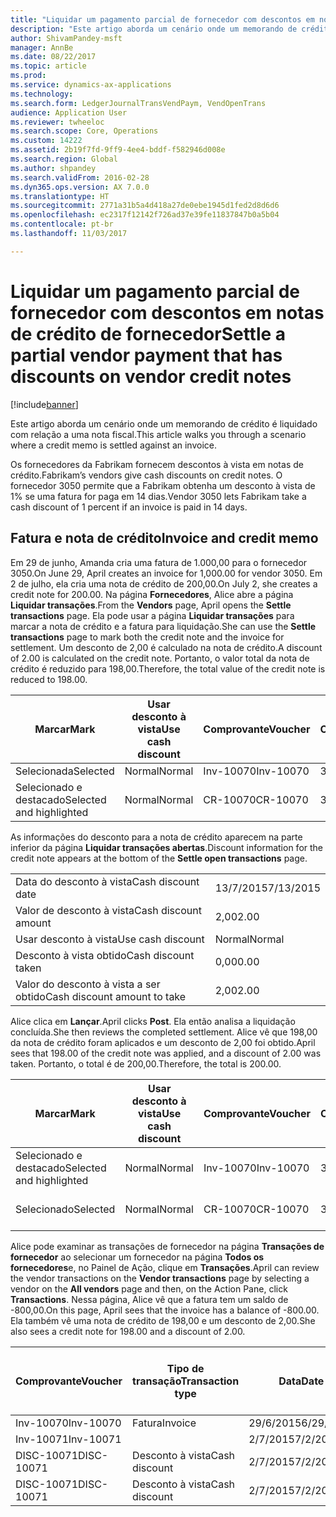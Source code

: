 ```yaml
---
title: "Liquidar um pagamento parcial de fornecedor com descontos em notas de crédito de fornecedor"
description: "Este artigo aborda um cenário onde um memorando de crédito é liquidado com relação a uma nota fiscal."
author: ShivamPandey-msft
manager: AnnBe
ms.date: 08/22/2017
ms.topic: article
ms.prod: 
ms.service: dynamics-ax-applications
ms.technology: 
ms.search.form: LedgerJournalTransVendPaym, VendOpenTrans
audience: Application User
ms.reviewer: twheeloc
ms.search.scope: Core, Operations
ms.custom: 14222
ms.assetid: 2b19f7fd-9ff9-4ee4-bddf-f582946d008e
ms.search.region: Global
ms.author: shpandey
ms.search.validFrom: 2016-02-28
ms.dyn365.ops.version: AX 7.0.0
ms.translationtype: HT
ms.sourcegitcommit: 2771a31b5a4d418a27de0ebe1945d1fed2d8d6d6
ms.openlocfilehash: ec2317f12142f726ad37e39fe11837847b0a5b04
ms.contentlocale: pt-br
ms.lasthandoff: 11/03/2017

---
```


# <a name="settle-a-partial-vendor-payment-that-has-discounts-on-vendor-credit-notes"></a><span data-ttu-id="2c4c4-103">Liquidar um pagamento parcial de fornecedor com descontos em notas de crédito de fornecedor</span><span class="sxs-lookup"><span data-stu-id="2c4c4-103">Settle a partial vendor payment that has discounts on vendor credit notes</span></span>

[!include[banner](../includes/banner.md)]


<span data-ttu-id="2c4c4-104">Este artigo aborda um cenário onde um memorando de crédito é liquidado com relação a uma nota fiscal.</span><span class="sxs-lookup"><span data-stu-id="2c4c4-104">This article walks you through a scenario where a credit memo is settled against an invoice.</span></span>

<span data-ttu-id="2c4c4-105">Os fornecedores da Fabrikam fornecem descontos à vista em notas de crédito.</span><span class="sxs-lookup"><span data-stu-id="2c4c4-105">Fabrikam’s vendors give cash discounts on credit notes.</span></span> <span data-ttu-id="2c4c4-106">O fornecedor 3050 permite que a Fabrikam obtenha um desconto à vista de 1% se uma fatura for paga em 14 dias.</span><span class="sxs-lookup"><span data-stu-id="2c4c4-106">Vendor 3050 lets Fabrikam take a cash discount of 1 percent if an invoice is paid in 14 days.</span></span>

## <a name="invoice-and-credit-memo"></a><span data-ttu-id="2c4c4-107">Fatura e nota de crédito</span><span class="sxs-lookup"><span data-stu-id="2c4c4-107">Invoice and credit memo</span></span>
<span data-ttu-id="2c4c4-108">Em 29 de junho, Amanda cria uma fatura de 1.000,00 para o fornecedor 3050.</span><span class="sxs-lookup"><span data-stu-id="2c4c4-108">On June 29, April creates an invoice for 1,000.00 for vendor 3050.</span></span> <span data-ttu-id="2c4c4-109">Em 2 de julho, ela cria uma nota de crédito de 200,00.</span><span class="sxs-lookup"><span data-stu-id="2c4c4-109">On July 2, she creates a credit note for 200.00.</span></span> <span data-ttu-id="2c4c4-110">Na página **Fornecedores**, Alice abre a página **Liquidar transações**.</span><span class="sxs-lookup"><span data-stu-id="2c4c4-110">From the **Vendors** page, April opens the **Settle transactions** page.</span></span> <span data-ttu-id="2c4c4-111">Ela pode usar a página **Liquidar transações** para marcar a nota de crédito e a fatura para liquidação.</span><span class="sxs-lookup"><span data-stu-id="2c4c4-111">She can use the **Settle transactions** page to mark both the credit note and the invoice for settlement.</span></span> <span data-ttu-id="2c4c4-112">Um desconto de 2,00 é calculado na nota de crédito.</span><span class="sxs-lookup"><span data-stu-id="2c4c4-112">A discount of 2.00 is calculated on the credit note.</span></span> <span data-ttu-id="2c4c4-113">Portanto, o valor total da nota de crédito é reduzido para 198,00.</span><span class="sxs-lookup"><span data-stu-id="2c4c4-113">Therefore, the total value of the credit note is reduced to 198.00.</span></span>

| <span data-ttu-id="2c4c4-114">Marcar</span><span class="sxs-lookup"><span data-stu-id="2c4c4-114">Mark</span></span>                     | <span data-ttu-id="2c4c4-115">Usar desconto à vista</span><span class="sxs-lookup"><span data-stu-id="2c4c4-115">Use cash discount</span></span> | <span data-ttu-id="2c4c4-116">Comprovante</span><span class="sxs-lookup"><span data-stu-id="2c4c4-116">Voucher</span></span>   | <span data-ttu-id="2c4c4-117">Conta</span><span class="sxs-lookup"><span data-stu-id="2c4c4-117">Account</span></span> | <span data-ttu-id="2c4c4-118">Data</span><span class="sxs-lookup"><span data-stu-id="2c4c4-118">Date</span></span>      | <span data-ttu-id="2c4c4-119">Data de conclusão</span><span class="sxs-lookup"><span data-stu-id="2c4c4-119">Due date</span></span>  | <span data-ttu-id="2c4c4-120">Fatura</span><span class="sxs-lookup"><span data-stu-id="2c4c4-120">Invoice</span></span> | <span data-ttu-id="2c4c4-121">Valor na moeda da transação</span><span class="sxs-lookup"><span data-stu-id="2c4c4-121">Amount in transaction currency</span></span> | <span data-ttu-id="2c4c4-122">Moeda</span><span class="sxs-lookup"><span data-stu-id="2c4c4-122">Currency</span></span> | <span data-ttu-id="2c4c4-123">Valor para liquidar</span><span class="sxs-lookup"><span data-stu-id="2c4c4-123">Amount to settle</span></span> |
|--------------------------|-------------------|-----------|---------|-----------|-----------|---------|--------------------------------|----------|------------------|
| <span data-ttu-id="2c4c4-124">Selecionada</span><span class="sxs-lookup"><span data-stu-id="2c4c4-124">Selected</span></span>                 | <span data-ttu-id="2c4c4-125">Normal</span><span class="sxs-lookup"><span data-stu-id="2c4c4-125">Normal</span></span>            | <span data-ttu-id="2c4c4-126">Inv-10070</span><span class="sxs-lookup"><span data-stu-id="2c4c4-126">Inv-10070</span></span> | <span data-ttu-id="2c4c4-127">3050</span><span class="sxs-lookup"><span data-stu-id="2c4c4-127">3050</span></span>    | <span data-ttu-id="2c4c4-128">29/6/2015</span><span class="sxs-lookup"><span data-stu-id="2c4c4-128">6/29/2015</span></span> | <span data-ttu-id="2c4c4-129">29/7/2015</span><span class="sxs-lookup"><span data-stu-id="2c4c4-129">7/29/2015</span></span> | <span data-ttu-id="2c4c4-130">10070</span><span class="sxs-lookup"><span data-stu-id="2c4c4-130">10070</span></span>   | <span data-ttu-id="2c4c4-131">-1.000,00</span><span class="sxs-lookup"><span data-stu-id="2c4c4-131">-1,000.00</span></span>                      | <span data-ttu-id="2c4c4-132">USD</span><span class="sxs-lookup"><span data-stu-id="2c4c4-132">USD</span></span>      | <span data-ttu-id="2c4c4-133">-990,00</span><span class="sxs-lookup"><span data-stu-id="2c4c4-133">-990.00</span></span>          |
| <span data-ttu-id="2c4c4-134">Selecionado e destacado</span><span class="sxs-lookup"><span data-stu-id="2c4c4-134">Selected and highlighted</span></span> | <span data-ttu-id="2c4c4-135">Normal</span><span class="sxs-lookup"><span data-stu-id="2c4c4-135">Normal</span></span>            | <span data-ttu-id="2c4c4-136">CR-10070</span><span class="sxs-lookup"><span data-stu-id="2c4c4-136">CR-10070</span></span>  | <span data-ttu-id="2c4c4-137">3050</span><span class="sxs-lookup"><span data-stu-id="2c4c4-137">3050</span></span>    | <span data-ttu-id="2c4c4-138">2/7/2015</span><span class="sxs-lookup"><span data-stu-id="2c4c4-138">7/2/2015</span></span>  | <span data-ttu-id="2c4c4-139">29/7/2015</span><span class="sxs-lookup"><span data-stu-id="2c4c4-139">7/29/2015</span></span> |         | <span data-ttu-id="2c4c4-140">200,00</span><span class="sxs-lookup"><span data-stu-id="2c4c4-140">200.00</span></span>                         | <span data-ttu-id="2c4c4-141">USD</span><span class="sxs-lookup"><span data-stu-id="2c4c4-141">USD</span></span>      | <span data-ttu-id="2c4c4-142">198,00</span><span class="sxs-lookup"><span data-stu-id="2c4c4-142">198.00</span></span>           |

<span data-ttu-id="2c4c4-143">As informações do desconto para a nota de crédito aparecem na parte inferior da página **Liquidar transações abertas**.</span><span class="sxs-lookup"><span data-stu-id="2c4c4-143">Discount information for the credit note appears at the bottom of the **Settle open transactions** page.</span></span>

|                              |           |
|------------------------------|-----------|
| <span data-ttu-id="2c4c4-144">Data do desconto à vista</span><span class="sxs-lookup"><span data-stu-id="2c4c4-144">Cash discount date</span></span>           | <span data-ttu-id="2c4c4-145">13/7/2015</span><span class="sxs-lookup"><span data-stu-id="2c4c4-145">7/13/2015</span></span> |
| <span data-ttu-id="2c4c4-146">Valor de desconto à vista</span><span class="sxs-lookup"><span data-stu-id="2c4c4-146">Cash discount amount</span></span>         | <span data-ttu-id="2c4c4-147">2,00</span><span class="sxs-lookup"><span data-stu-id="2c4c4-147">2.00</span></span>      |
| <span data-ttu-id="2c4c4-148">Usar desconto à vista</span><span class="sxs-lookup"><span data-stu-id="2c4c4-148">Use cash discount</span></span>            | <span data-ttu-id="2c4c4-149">Normal</span><span class="sxs-lookup"><span data-stu-id="2c4c4-149">Normal</span></span>    |
| <span data-ttu-id="2c4c4-150">Desconto à vista obtido</span><span class="sxs-lookup"><span data-stu-id="2c4c4-150">Cash discount taken</span></span>          | <span data-ttu-id="2c4c4-151">0,00</span><span class="sxs-lookup"><span data-stu-id="2c4c4-151">0.00</span></span>      |
| <span data-ttu-id="2c4c4-152">Valor do desconto à vista a ser obtido</span><span class="sxs-lookup"><span data-stu-id="2c4c4-152">Cash discount amount to take</span></span> | <span data-ttu-id="2c4c4-153">2,00</span><span class="sxs-lookup"><span data-stu-id="2c4c4-153">2.00</span></span>      |

<span data-ttu-id="2c4c4-154">Alice clica em **Lançar**.</span><span class="sxs-lookup"><span data-stu-id="2c4c4-154">April clicks **Post**.</span></span> <span data-ttu-id="2c4c4-155">Ela então analisa a liquidação concluída.</span><span class="sxs-lookup"><span data-stu-id="2c4c4-155">She then reviews the completed settlement.</span></span> <span data-ttu-id="2c4c4-156">Alice vê que 198,00 da nota de crédito foram aplicados e um desconto de 2,00 foi obtido.</span><span class="sxs-lookup"><span data-stu-id="2c4c4-156">April sees that 198.00 of the credit note was applied, and a discount of 2.00 was taken.</span></span> <span data-ttu-id="2c4c4-157">Portanto, o total é de 200,00.</span><span class="sxs-lookup"><span data-stu-id="2c4c4-157">Therefore, the total is 200.00.</span></span>

| <span data-ttu-id="2c4c4-158">Marcar</span><span class="sxs-lookup"><span data-stu-id="2c4c4-158">Mark</span></span>                     | <span data-ttu-id="2c4c4-159">Usar desconto à vista</span><span class="sxs-lookup"><span data-stu-id="2c4c4-159">Use cash discount</span></span> | <span data-ttu-id="2c4c4-160">Comprovante</span><span class="sxs-lookup"><span data-stu-id="2c4c4-160">Voucher</span></span>   | <span data-ttu-id="2c4c4-161">Conta</span><span class="sxs-lookup"><span data-stu-id="2c4c4-161">Account</span></span> | <span data-ttu-id="2c4c4-162">Data</span><span class="sxs-lookup"><span data-stu-id="2c4c4-162">Date</span></span>      | <span data-ttu-id="2c4c4-163">Data de conclusão</span><span class="sxs-lookup"><span data-stu-id="2c4c4-163">Due date</span></span>  | <span data-ttu-id="2c4c4-164">Fatura</span><span class="sxs-lookup"><span data-stu-id="2c4c4-164">Invoice</span></span>  | <span data-ttu-id="2c4c4-165">Valor na moeda da transação</span><span class="sxs-lookup"><span data-stu-id="2c4c4-165">Amount in transaction currency</span></span> | <span data-ttu-id="2c4c4-166">Moeda</span><span class="sxs-lookup"><span data-stu-id="2c4c4-166">Currency</span></span> | <span data-ttu-id="2c4c4-167">Valor para liquidar</span><span class="sxs-lookup"><span data-stu-id="2c4c4-167">Amount to settle</span></span> |
|--------------------------|-------------------|-----------|---------|-----------|-----------|----------|--------------------------------|----------|------------------|
| <span data-ttu-id="2c4c4-168">Selecionado e destacado</span><span class="sxs-lookup"><span data-stu-id="2c4c4-168">Selected and highlighted</span></span> | <span data-ttu-id="2c4c4-169">Normal</span><span class="sxs-lookup"><span data-stu-id="2c4c4-169">Normal</span></span>            | <span data-ttu-id="2c4c4-170">Inv-10070</span><span class="sxs-lookup"><span data-stu-id="2c4c4-170">Inv-10070</span></span> | <span data-ttu-id="2c4c4-171">3050</span><span class="sxs-lookup"><span data-stu-id="2c4c4-171">3050</span></span>    | <span data-ttu-id="2c4c4-172">29/6/2015</span><span class="sxs-lookup"><span data-stu-id="2c4c4-172">6/29/2015</span></span> | <span data-ttu-id="2c4c4-173">29/7/2015</span><span class="sxs-lookup"><span data-stu-id="2c4c4-173">7/29/2015</span></span> | <span data-ttu-id="2c4c4-174">10070</span><span class="sxs-lookup"><span data-stu-id="2c4c4-174">10070</span></span>    | <span data-ttu-id="2c4c4-175">-1.000,00</span><span class="sxs-lookup"><span data-stu-id="2c4c4-175">-1,000.00</span></span>                      | <span data-ttu-id="2c4c4-176">USD</span><span class="sxs-lookup"><span data-stu-id="2c4c4-176">USD</span></span>      | <span data-ttu-id="2c4c4-177">-200,00</span><span class="sxs-lookup"><span data-stu-id="2c4c4-177">-200.00</span></span>          |
| <span data-ttu-id="2c4c4-178">Selecionado</span><span class="sxs-lookup"><span data-stu-id="2c4c4-178">Selected</span></span>                 | <span data-ttu-id="2c4c4-179">Normal</span><span class="sxs-lookup"><span data-stu-id="2c4c4-179">Normal</span></span>            | <span data-ttu-id="2c4c4-180">CR-10070</span><span class="sxs-lookup"><span data-stu-id="2c4c4-180">CR-10070</span></span>  | <span data-ttu-id="2c4c4-181">3050</span><span class="sxs-lookup"><span data-stu-id="2c4c4-181">3050</span></span>    | <span data-ttu-id="2c4c4-182">2/7/2015</span><span class="sxs-lookup"><span data-stu-id="2c4c4-182">7/2/2015</span></span>  | <span data-ttu-id="2c4c4-183">29/7/2015</span><span class="sxs-lookup"><span data-stu-id="2c4c4-183">7/29/2015</span></span> | <span data-ttu-id="2c4c4-184">CR-10070</span><span class="sxs-lookup"><span data-stu-id="2c4c4-184">CR-10070</span></span> | <span data-ttu-id="2c4c4-185">200,00</span><span class="sxs-lookup"><span data-stu-id="2c4c4-185">200.00</span></span>                         | <span data-ttu-id="2c4c4-186">USD</span><span class="sxs-lookup"><span data-stu-id="2c4c4-186">USD</span></span>      | <span data-ttu-id="2c4c4-187">198,00</span><span class="sxs-lookup"><span data-stu-id="2c4c4-187">198.00</span></span>           |

<span data-ttu-id="2c4c4-188">Alice pode examinar as transações de fornecedor na página **Transações de fornecedor** ao selecionar um fornecedor na página **Todos os fornecedores**e, no Painel de Ação, clique em **Transações**.</span><span class="sxs-lookup"><span data-stu-id="2c4c4-188">April can review the vendor transactions on the **Vendor transactions** page by selecting a vendor on the **All vendors** page and then, on the Action Pane, click **Transactions**.</span></span> <span data-ttu-id="2c4c4-189">Nessa página, Alice vê que a fatura tem um saldo de -800,00.</span><span class="sxs-lookup"><span data-stu-id="2c4c4-189">On this page, April sees that the invoice has a balance of -800.00.</span></span> <span data-ttu-id="2c4c4-190">Ela também vê uma nota de crédito de 198,00 e um desconto de 2,00.</span><span class="sxs-lookup"><span data-stu-id="2c4c4-190">She also sees a credit note for 198.00 and a discount of 2.00.</span></span>

| <span data-ttu-id="2c4c4-191">Comprovante</span><span class="sxs-lookup"><span data-stu-id="2c4c4-191">Voucher</span></span>    | <span data-ttu-id="2c4c4-192">Tipo de transação</span><span class="sxs-lookup"><span data-stu-id="2c4c4-192">Transaction type</span></span> | <span data-ttu-id="2c4c4-193">Data</span><span class="sxs-lookup"><span data-stu-id="2c4c4-193">Date</span></span>      | <span data-ttu-id="2c4c4-194">Fatura</span><span class="sxs-lookup"><span data-stu-id="2c4c4-194">Invoice</span></span> | <span data-ttu-id="2c4c4-195">Valor em débito na moeda da transação</span><span class="sxs-lookup"><span data-stu-id="2c4c4-195">Amount in transaction currency debit</span></span> | <span data-ttu-id="2c4c4-196">Valor em crédito na moeda da transação</span><span class="sxs-lookup"><span data-stu-id="2c4c4-196">Amount in transaction currency credit</span></span> | <span data-ttu-id="2c4c4-197">Saldo</span><span class="sxs-lookup"><span data-stu-id="2c4c4-197">Balance</span></span> | <span data-ttu-id="2c4c4-198">Moeda</span><span class="sxs-lookup"><span data-stu-id="2c4c4-198">Currency</span></span> |
|------------|------------------|-----------|---------|--------------------------------------|---------------------------------------|---------|----------|
| <span data-ttu-id="2c4c4-199">Inv-10070</span><span class="sxs-lookup"><span data-stu-id="2c4c4-199">Inv-10070</span></span>  | <span data-ttu-id="2c4c4-200">Fatura</span><span class="sxs-lookup"><span data-stu-id="2c4c4-200">Invoice</span></span>          | <span data-ttu-id="2c4c4-201">29/6/2015</span><span class="sxs-lookup"><span data-stu-id="2c4c4-201">6/29/2015</span></span> | <span data-ttu-id="2c4c4-202">10070</span><span class="sxs-lookup"><span data-stu-id="2c4c4-202">10070</span></span>   |                                      | <span data-ttu-id="2c4c4-203">1.000,00</span><span class="sxs-lookup"><span data-stu-id="2c4c4-203">1,000.00</span></span>                              | <span data-ttu-id="2c4c4-204">-800,00</span><span class="sxs-lookup"><span data-stu-id="2c4c4-204">-800.00</span></span> | <span data-ttu-id="2c4c4-205">USD</span><span class="sxs-lookup"><span data-stu-id="2c4c4-205">USD</span></span>      |
| <span data-ttu-id="2c4c4-206">Inv-10071</span><span class="sxs-lookup"><span data-stu-id="2c4c4-206">Inv-10071</span></span>  |                  | <span data-ttu-id="2c4c4-207">2/7/2015</span><span class="sxs-lookup"><span data-stu-id="2c4c4-207">7/2/2015</span></span>  | <span data-ttu-id="2c4c4-208">CR10071</span><span class="sxs-lookup"><span data-stu-id="2c4c4-208">CR10071</span></span> | <span data-ttu-id="2c4c4-209">200,00</span><span class="sxs-lookup"><span data-stu-id="2c4c4-209">200.00</span></span>                               |                                       | <span data-ttu-id="2c4c4-210">0,00</span><span class="sxs-lookup"><span data-stu-id="2c4c4-210">0.00</span></span>    | <span data-ttu-id="2c4c4-211">USD</span><span class="sxs-lookup"><span data-stu-id="2c4c4-211">USD</span></span>      |
| <span data-ttu-id="2c4c4-212">DISC-10071</span><span class="sxs-lookup"><span data-stu-id="2c4c4-212">DISC-10071</span></span> |  <span data-ttu-id="2c4c4-213">Desconto à vista</span><span class="sxs-lookup"><span data-stu-id="2c4c4-213">Cash discount</span></span>   | <span data-ttu-id="2c4c4-214">2/7/2015</span><span class="sxs-lookup"><span data-stu-id="2c4c4-214">7/2/2015</span></span>  |         | <span data-ttu-id="2c4c4-215">2,00</span><span class="sxs-lookup"><span data-stu-id="2c4c4-215">2.00</span></span>                                 |                                       | <span data-ttu-id="2c4c4-216">0,00</span><span class="sxs-lookup"><span data-stu-id="2c4c4-216">0.00</span></span>    | <span data-ttu-id="2c4c4-217">USD</span><span class="sxs-lookup"><span data-stu-id="2c4c4-217">USD</span></span>      |
| <span data-ttu-id="2c4c4-218">DISC-10071</span><span class="sxs-lookup"><span data-stu-id="2c4c4-218">DISC-10071</span></span> |  <span data-ttu-id="2c4c4-219">Desconto à vista</span><span class="sxs-lookup"><span data-stu-id="2c4c4-219">Cash discount</span></span>   | <span data-ttu-id="2c4c4-220">2/7/2015</span><span class="sxs-lookup"><span data-stu-id="2c4c4-220">7/2/2015</span></span>  |         |                                      | <span data-ttu-id="2c4c4-221">2,00</span><span class="sxs-lookup"><span data-stu-id="2c4c4-221">2.00</span></span>                                  | <span data-ttu-id="2c4c4-222">0,00</span><span class="sxs-lookup"><span data-stu-id="2c4c4-222">0.00</span></span>    | <span data-ttu-id="2c4c4-223">USD</span><span class="sxs-lookup"><span data-stu-id="2c4c4-223">USD</span></span>      |







